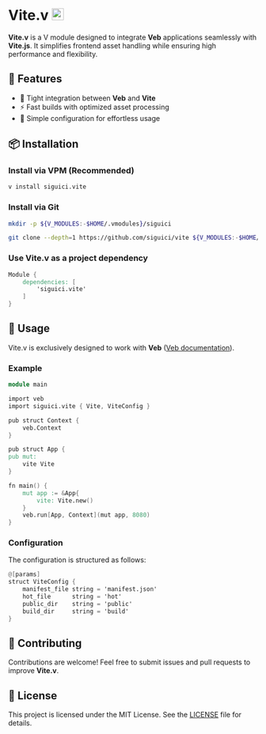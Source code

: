 # Vite.v <span><img src="https://github.com/siguici/art/blob/HEAD/images/v-vite.svg" alt="⚡" width="24" /></span>

**Vite.v** is a V module designed to integrate **Veb**
applications seamlessly with **Vite.js**.
It simplifies frontend asset handling while ensuring high performance and flexibility.

## 🚀 Features

- 🔌 Tight integration between **Veb** and **Vite**
- ⚡ Fast builds with optimized asset processing
- 🎯 Simple configuration for effortless usage

## 📦 Installation

### Install via VPM (Recommended)

```sh
v install siguici.vite
```

### Install via Git

```sh
mkdir -p ${V_MODULES:-$HOME/.vmodules}/siguici

git clone --depth=1 https://github.com/siguici/vite ${V_MODULES:-$HOME/.vmodules}/siguici/vite
```

### Use Vite.v as a project dependency

```v
Module {
    dependencies: [
        'siguici.vite'
    ]
}
```

## 🔧 Usage

Vite.v is exclusively designed to work with **Veb** ([Veb documentation](https://modules.vlang.io/veb.html)).

### Example

```v
module main

import veb
import siguici.vite { Vite, ViteConfig }

pub struct Context {
    veb.Context
}

pub struct App {
pub mut:
    vite Vite
}

fn main() {
    mut app := &App{
        vite: Vite.new()
    }
    veb.run[App, Context](mut app, 8080)
}
```

### Configuration

The configuration is structured as follows:

```v
@[params]
struct ViteConfig {
    manifest_file string = 'manifest.json'
    hot_file      string = 'hot'
    public_dir    string = 'public'
    build_dir     string = 'build'
}
```

## 🤝 Contributing

Contributions are welcome! Feel free to submit issues
and pull requests to improve **Vite.v**.

## 📜 License

This project is licensed under the MIT License.
See the [LICENSE](LICENSE) file for details.
